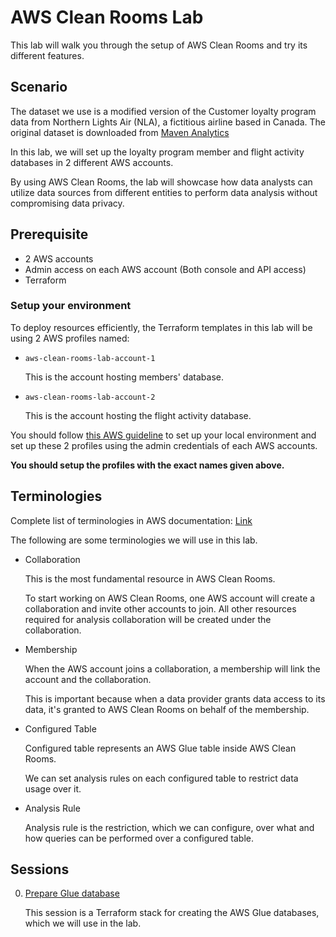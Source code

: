 # AWS Clean Rooms Lab

This lab will walk you through the setup of AWS Clean Rooms and try its different features.

## Scenario

The dataset we use is a modified version of the Customer loyalty program data from Northern Lights Air (NLA), a fictitious airline based in Canada. The original dataset is downloaded from [Maven Analytics](https://mavenanalytics.io/data-playground)

In this lab, we will set up the loyalty program member and flight activity databases in 2 different AWS accounts.

By using AWS Clean Rooms, the lab will showcase how data analysts can utilize data sources from different entities to perform data analysis without compromising data privacy.

## Prerequisite

* 2 AWS accounts
* Admin access on each AWS account (Both console and API access)
* Terraform

### Setup your environment

To deploy resources efficiently, the Terraform templates in this lab will be using 2 AWS profiles named:

* `aws-clean-rooms-lab-account-1`

   This is the account hosting members' database.

* `aws-clean-rooms-lab-account-2`

   This is the account hosting the flight activity database.

You should follow [this AWS guideline](https://docs.aws.amazon.com/cli/latest/userguide/cli-configure-files.html#cli-configure-files-format-profile) to set up your local environment and set up these 2 profiles using the admin credentials of each AWS accounts.

**You should setup the profiles with the exact names given above.**

## Terminologies

Complete list of terminologies in AWS documentation: [Link](https://docs.aws.amazon.com/clean-rooms/latest/userguide/glossary.html)

The following are some terminologies we will use in this lab.

* Collaboration

   This is the most fundamental resource in AWS Clean Rooms.

   To start working on AWS Clean Rooms, one AWS account will create a collaboration and invite other accounts to join. All other resources required for analysis collaboration will be created under the collaboration.

* Membership

   When the AWS account joins a collaboration, a membership will link the account and the collaboration.

   This is important because when a data provider grants data access to its data, it's granted to AWS Clean Rooms on behalf of the membership.

* Configured Table

   Configured table represents an AWS Glue table inside AWS Clean Rooms.

   We can set analysis rules on each configured table to restrict data usage over it.

* Analysis Rule

   Analysis rule is the restriction, which we can configure, over what and how queries can be performed over a configured table.

## Sessions

0. [Prepare Glue database](https://github.com/richardfan1126/aws-clean-rooms-lab/tree/main/00-prepare-glue-database)

   This session is a Terraform stack for creating the AWS Glue databases, which we will use in the lab.
